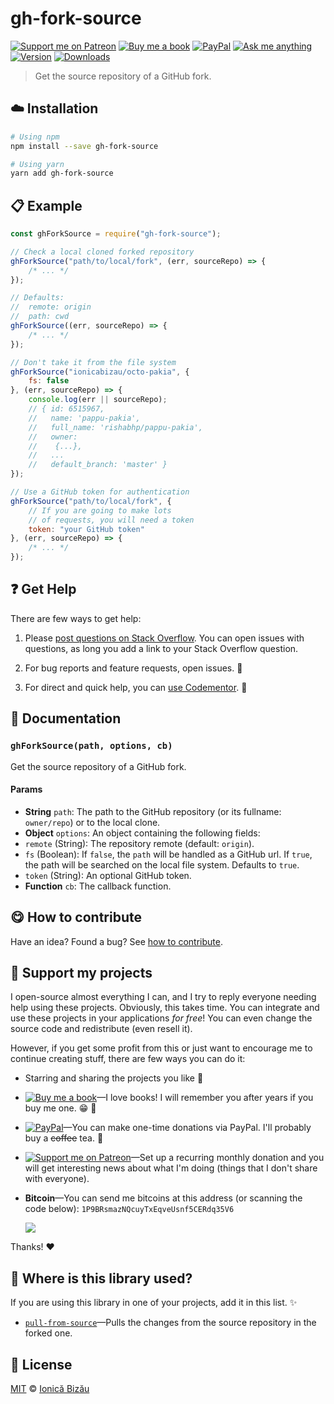 <!-- Please do not edit this file. Edit the `blah` field in the `package.json` instead. If in doubt, open an issue. -->


# gh-fork-source

 [![Support me on Patreon][badge_patreon]][patreon] [![Buy me a book][badge_amazon]][amazon] [![PayPal][badge_paypal_donate]][paypal-donations] [![Ask me anything](https://img.shields.io/badge/ask%20me-anything-1abc9c.svg)](https://github.com/IonicaBizau/ama) [![Version](https://img.shields.io/npm/v/gh-fork-source.svg)](https://www.npmjs.com/package/gh-fork-source) [![Downloads](https://img.shields.io/npm/dt/gh-fork-source.svg)](https://www.npmjs.com/package/gh-fork-source)

> Get the source repository of a GitHub fork.

## :cloud: Installation

```sh
# Using npm
npm install --save gh-fork-source

# Using yarn
yarn add gh-fork-source
```


## :clipboard: Example



```js
const ghForkSource = require("gh-fork-source");

// Check a local cloned forked repository
ghForkSource("path/to/local/fork", (err, sourceRepo) => {
    /* ... */
});

// Defaults:
//  remote: origin
//  path: cwd
ghForkSource((err, sourceRepo) => {
    /* ... */
});

// Don't take it from the file system
ghForkSource("ionicabizau/octo-pakia", {
    fs: false
}, (err, sourceRepo) => {
    console.log(err || sourceRepo);
    // { id: 6515967,
    //   name: 'pappu-pakia',
    //   full_name: 'rishabhp/pappu-pakia',
    //   owner:
    //    {...},
    //   ...
    //   default_branch: 'master' }
});

// Use a GitHub token for authentication
ghForkSource("path/to/local/fork", {
    // If you are going to make lots
    // of requests, you will need a token
    token: "your GitHub token"
}, (err, sourceRepo) => {
    /* ... */
});
```



## :question: Get Help

There are few ways to get help:

 1. Please [post questions on Stack Overflow](https://stackoverflow.com/questions/ask). You can open issues with questions, as long you add a link to your Stack Overflow question.
 2. For bug reports and feature requests, open issues. :bug:

 3. For direct and quick help, you can [use Codementor](https://www.codementor.io/johnnyb). :rocket:



## :memo: Documentation


### `ghForkSource(path, options, cb)`
Get the source repository of a GitHub fork.

#### Params

- **String** `path`: The path to the GitHub repository (or its fullname: `owner/repo`) or to the local clone.
- **Object** `options`: An object containing the following fields:
 - `remote` (String): The repository remote (default: `origin`).
 - `fs` (Boolean): If `false`, the `path` will be handled as a GitHub url.
    If `true`, the path will be searched on the local file system. Defaults to `true`.
 - `token` (String): An optional GitHub token.
- **Function** `cb`: The callback function.



## :yum: How to contribute
Have an idea? Found a bug? See [how to contribute][contributing].


## :sparkling_heart: Support my projects

I open-source almost everything I can, and I try to reply everyone needing help using these projects. Obviously,
this takes time. You can integrate and use these projects in your applications *for free*! You can even change the source code and redistribute (even resell it).

However, if you get some profit from this or just want to encourage me to continue creating stuff, there are few ways you can do it:

 - Starring and sharing the projects you like :rocket:
 - [![Buy me a book][badge_amazon]][amazon]—I love books! I will remember you after years if you buy me one. :grin: :book:
 - [![PayPal][badge_paypal]][paypal-donations]—You can make one-time donations via PayPal. I'll probably buy a ~~coffee~~ tea. :tea:
 - [![Support me on Patreon][badge_patreon]][patreon]—Set up a recurring monthly donation and you will get interesting news about what I'm doing (things that I don't share with everyone).
 - **Bitcoin**—You can send me bitcoins at this address (or scanning the code below): `1P9BRsmazNQcuyTxEqveUsnf5CERdq35V6`

    ![](https://i.imgur.com/z6OQI95.png)

Thanks! :heart:


## :dizzy: Where is this library used?
If you are using this library in one of your projects, add it in this list. :sparkles:


 - [`pull-from-source`](https://github.com/IonicaBizau/pull-from-source#readme)—Pulls the changes from the source repository in the forked one.

## :scroll: License

[MIT][license] © [Ionică Bizău][website]

[badge_patreon]: http://ionicabizau.github.io/badges/patreon.svg
[badge_amazon]: http://ionicabizau.github.io/badges/amazon.svg
[badge_paypal]: http://ionicabizau.github.io/badges/paypal.svg
[badge_paypal_donate]: http://ionicabizau.github.io/badges/paypal_donate.svg
[patreon]: https://www.patreon.com/ionicabizau
[amazon]: http://amzn.eu/hRo9sIZ
[paypal-donations]: https://www.paypal.com/cgi-bin/webscr?cmd=_s-xclick&hosted_button_id=RVXDDLKKLQRJW
[donate-now]: http://i.imgur.com/6cMbHOC.png

[license]: http://showalicense.com/?fullname=Ionic%C4%83%20Biz%C4%83u%20%3Cbizauionica%40gmail.com%3E%20(https%3A%2F%2Fionicabizau.net)&year=2016#license-mit
[website]: https://ionicabizau.net
[contributing]: /CONTRIBUTING.md
[docs]: /DOCUMENTATION.md
